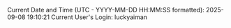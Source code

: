 Current Date and Time (UTC - YYYY-MM-DD HH:MM:SS formatted): 2025-09-08 19:10:21
Current User's Login: luckyaiman
